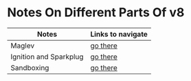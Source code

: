 # Notes On Different Parts Of v8

| Notes | Links to navigate |
| --- | --- |
| Maglev                    | [go there](./maglev.md) |
| Ignition and Sparkplug    | [go there](./ignition-sparkplug-turbofan.md) |
| Sandboxing                | [go there](./sandboxing.md) | 
